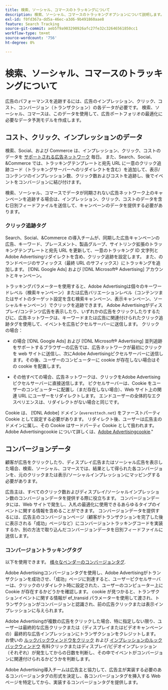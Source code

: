 ```yaml
---
title: 検索、ソーシャル、コマースのトラッキングについて
description: 検索、ソーシャル、コマースのトラッキングオプションについて説明します。
exl-id: f0fd367a-dd5a-46ec-a3d6-9b491860aae8
feature: Search Tracking
source-git-commit: aeb5f9a903290926afc27fe32c32646561850cc1
workflow-type: tm+mt
source-wordcount: '756'
ht-degree: 0%

---
```


# 検索、ソーシャル、コマースのトラッキングについて

広告のパフォーマンスを追跡するには、広告のインプレッション、クリック、コスト、コンバージョン（トランザクション）の各データが必要です。 検索、ソーシャル、コマースは、このデータを使用して、広告ポートフォリオの最適化に必要なデータ予測モデルを作成します。

## コスト、クリック、インプレッションのデータ

検索、Social、および Commerce は、インプレッション、クリック、コストのデータを [サポートされる広告ネットワーク](/help/search-social-commerce/introduction/supported-inventory.md) 毎日。 また、Search、Social、&amp;Commerce では、トラッキングテンプレートと宛先 URL に一意のクリック追跡コード（トラッキングサーバーへのリダイレクトを含む）を追加して、表示/コンテンツのインプレッション数、クリック数およびコストを追跡し、後でイベントをコンバージョンに結び付けます。

検索、ソーシャル、コマースでデータが同期されない広告ネットワーク上のキャンペーンを追跡する場合は、インプレッション、クリック、コストのデータを含む日別フィードファイルを送信して、キャンペーンのデータを提供する必要があります。

### クリック追跡タグ

Search、Social、&amp;Commerce の導入チームが、同期した広告キャンペーンの広告、キーワード、プレースメント、製品グループ、サイトリンク拡張のトラッキングテンプレートと宛先 URL を更新して、一意のトラッキング ID 文字列とAdobe Advertisingリダイレクトを含め、クリック追跡を設定します。 また、のランドページのサフィックス（最終 URL のサフィックス）にトラッキングを追加します。 [!DNL Google Ads] および [!DNL Microsoft® Advertising] アカウントとキャンペーン。

トラッキングパラメーターを使用すると、Adobe Advertisingは個々のキーワードレベル（検索キャンペーン）または広告バリエーションレベル（コンテンツまたはサイトのターゲット設定を含む検索キャンペーン、表示キャンペーン、ソーシャルキャンペーン）でクリックを追跡できます。 Adobe Advertisingがディスプレイ/コンテンツ広告を表示したり、いずれかの広告をクリックしたりするたびに、広告ネットワークは、キーワードまたは広告に関連付けられたクリック追跡タグを使用して、イベントを広告ピクセルサーバーに送信します。 クリックの場合：

* の場合 [!DNL Google Ads] および [!DNL Microsoft® Advertising] 並列追跡をサポートするブラウザーの広告では、広告ネットワークが最初にクリックを web サイトに送信し、次にAdobe Advertisingピクセルサーバーに送信します。その後、ユーザーのコンピューターに cookie が存在しない場合はその cookie を配置します。

* その他すべての場合、広告ネットワークは、クリックをAdobe Advertisingピクセルサーバーに直接送信します。 ピクセルサーバーは、Cookie をユーザーのコンピューターに配置し（まだ存在しない場合）、Web サイト上の関連 URL にユーザーをリダイレクトします。 エンドユーザーの全体的なエクスペリエンスは、リダイレクトがない場合と同じです。

Cookie は、 [!DNL Adobe] ドメイン (`everesttech.net`) をファーストパーティ Cookie として設定する必要があります。 リダイレクト後、ユーザーは広告主のドメインに属し、その Cookie はサードパーティ Cookie として扱われます。 Adobe Advertisingcookie について詳しくは、[Adobe Advertisingcookie](https://experienceleague.adobe.com/docs/core-services/interface/ec-cookies/cookies-advertising-cloud.html).&quot;

## コンバージョンデータ

顧客が広告をクリックしたり、ディスプレイ広告またはソーシャル広告を表示した場合、検索、ソーシャル、コマースでは、結果として得られた各コンバージョンを、元のクリックまたは表示/ソーシャルインプレッションにマッピングする必要があります。

広告主は、すべてのクリック数およびディスプレイ/ソーシャルインプレッション数のコンバージョンデータを提供する際に役立ちます。 コンバージョンデータには、Web サイトで発生し、入札の最適化に使用できるあらゆるタイプのイベントに関する情報を含めることができます。 コンバージョンデータを提供するには、広告主のコンバージョンページ（顧客がトランザクションを完了した後に表示される「成功」ページなど）にコンバージョントラッキングコードを実装するか、別の方法で取り込んだコンバージョンデータを日別フィードファイルに送信します。

### コンバージョントラッキングタグ

以下を使用できます。 [様々なベンダーのコンバージョンタグ](/help/search-social-commerce/tracking/conversion-tracking-about.md).

Adobe Advertisingコンバージョンタグを使用し、Adobe Advertisingがトランザクションを成功させ、「成功」ページに到達すると、ユーザーピクセルサーバーは、クリックのリダイレクト時に設定された、ユーザーのコンピューター上に Cookie が存在するかどうかを確認します。 cookie が見つかると、トランザクションイベントに関する情報が ef_transid パラメーターを使用して渡され、トランザクションがコンバージョンと認識され、前の広告クリックまたは表示インプレッションに与えられます。

Adobe Advertisingが複数の広告をクリックした場合、特に指定しない限り、ユーザーは最終的な広告クリックまたは（ディスプレイまたはビデオキャンペーンの）最終的な広告インプレッションにトランザクションをクレジットします。 お使いの [ルックバックウィンドウをクリック](/help/search-social-commerce/glossary.md#c-d) および [インプレッションのルックバックウィンドウ](/help/search-social-commerce/glossary.md#i-j) 有料クリックまたはディスプレイ/ビデオインプレッション（それぞれ）が発生してからの日数を判断し、その中でイベントがコンバージョンに関連付けられるかどうかを判断します。

Adobe Advertising導入チームは広告主と協力して、広告主が実装する必要のあるコンバージョンタグの形式を決定し、各コンバージョンタグを挿入する Web ページを特定してから、実装するコンバージョンタグを提供します。
